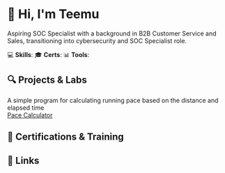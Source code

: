 # 👋 Hi, I'm Teemu

Aspiring SOC Specialist with a background in B2B Customer Service and Sales, transitioning into cybersecurity and SOC Specialist role.

💻 **Skills**:
🎓 **Certs**:
📊 **Tools**:


## 🔍 Projects & Labs
A simple program for calculating running pace based on the distance and elapsed time  
[Pace Calculator](https://tmolam.github.io/tahtilaskuri/tahtilaskuri.html)
## 📂 Certifications & Training

## 🔗 Links
